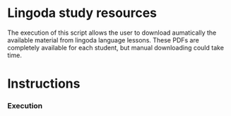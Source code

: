 # Lingoda study resources

The execution of this script allows the user to download aumatically the available material from lingoda language lessons. These PDFs are completely available for each student, but manual downloading could take time. 

# Instructions

### Execution


